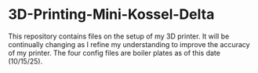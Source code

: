 # 3D-Printing-Mini-Kossel-Delta
This repository contains files on the setup of my 3D printer. It will be continually changing as I refine my understanding to improve the accuracy of my printer.
The four config files are boiler plates as of this date (10/15/25).
